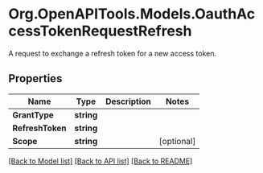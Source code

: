 # Org.OpenAPITools.Models.OauthAccessTokenRequestRefresh
A request to exchange a refresh token for a new access token.

## Properties

Name | Type | Description | Notes
------------ | ------------- | ------------- | -------------
**GrantType** | **string** |  | 
**RefreshToken** | **string** |  | 
**Scope** | **string** |  | [optional] 

[[Back to Model list]](../README.md#documentation-for-models) [[Back to API list]](../README.md#documentation-for-api-endpoints) [[Back to README]](../README.md)

